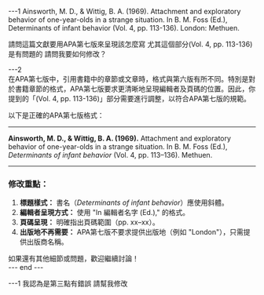 ---1
Ainsworth, M. D., & Wittig, B. A. (1969). Attachment and exploratory behavior of one-year-olds in a strange situation. In B. M. Foss (Ed.), Determinants of infant behavior (Vol. 4, pp. 113-136). London: Methuen.

請問這篇文獻要用APA第七版來呈現該怎麼寫
尤其這個部分(Vol. 4, pp. 113-136)是有問題的
請問我要如何修改？





---2
<br>在APA第七版中，引用書籍中的章節或文章時，格式與第六版有所不同。特別是對於書籍章節的格式，APA第七版要求更清晰地呈現編輯者及頁碼的位置。因此，你提到的「(Vol. 4, pp. 113-136)」部分需要進行調整，以符合APA第七版的規範。

以下是正確的APA第七版格式：

---

**Ainsworth, M. D., & Wittig, B. A. (1969).** Attachment and exploratory behavior of one-year-olds in a strange situation. In B. M. Foss (Ed.), *Determinants of infant behavior* (Vol. 4, pp. 113–136). Methuen.

---

### 修改重點：
1. **標題樣式：** 書名（*Determinants of infant behavior*）應使用斜體。
2. **編輯者呈現方式：** 使用 "In 編輯者名字 (Ed.)," 的格式。
3. **頁碼呈現：** 明確指出頁碼範圍（pp. xx–xx）。
4. **出版地不再需要：** APA第七版不要求提供出版地（例如 "London"），只需提供出版商名稱。

如果還有其他細節或問題，歡迎繼續討論！
<br>--- end ---

---1
我認為是第三點有錯誤
請幫我修改

